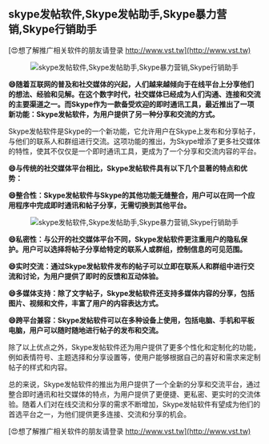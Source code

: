 ## **skype发帖软件,Skype发帖助手,Skype暴力营销,Skype行销助手**

[😍想了解推广相关软件的朋友请登录 http://www.vst.tw](http://www.vst.tw)

 <center><img src="https://vst.tw/MP4/tuiguang/png/1.png" alt="skype发帖软件,Skype发帖助手,Skype暴力营销,Skype行销助手"></center>

**😄随着互联网的普及和社交媒体的兴起，人们越来越倾向于在线平台上分享他们的想法、经验和见解。在这个数字时代，社交媒体已经成为人们沟通、连接和交流的主要渠道之一。而Skype作为一款备受欢迎的即时通讯工具，最近推出了一项新功能：Skype发帖软件，为用户提供了另一种分享和交流的方式。**

Skype发帖软件是Skype的一个新功能，它允许用户在Skype上发布和分享帖子，与他们的联系人和群组进行交流。这项功能的推出，为Skype增添了更多社交媒体的特性，使其不仅仅是一个即时通讯工具，更成为了一个分享和交流内容的平台。

**😄与传统的社交媒体平台相比，Skype发帖软件具有以下几个显著的特点和优势：**

**😄整合性：Skype发帖软件与Skype的其他功能无缝整合，用户可以在同一个应用程序中完成即时通讯和帖子分享，无需切换到其他平台。**

 <center><img src="https://vst.tw/MP4/tuiguang/png/6.png" alt="skype发帖软件,Skype发帖助手,Skype暴力营销,Skype行销助手"></center>

**😄私密性：与公开的社交媒体平台不同，Skype发帖软件更注重用户的隐私保护。用户可以选择将帖子分享给特定的联系人或群组，控制信息的可见范围。**

**😄实时交流：通过Skype发帖软件发布的帖子可以立即在联系人和群组中进行交流和讨论，为用户提供了即时的反馈和互动体验。**

**😄多媒体支持：除了文字帖子，Skype发帖软件还支持多媒体内容的分享，包括图片、视频和文件，丰富了用户的内容表达方式。**

**😄跨平台兼容：Skype发帖软件可以在多种设备上使用，包括电脑、手机和平板电脑，用户可以随时随地进行帖子的发布和交流。**

除了以上优点之外，Skype发帖软件还为用户提供了更多个性化和定制化的功能，例如表情符号、主题选择和分享设置等，使用户能够根据自己的喜好和需求来定制帖子的样式和内容。

总的来说，Skype发帖软件的推出为用户提供了一个全新的分享和交流平台，通过整合即时通讯和社交媒体的特点，为用户提供了更便捷、更私密、更实时的交流体验。随着人们对在线交流和分享的需求不断增加，Skype发帖软件有望成为他们的首选平台之一，为他们提供更多连接、交流和分享的机会。

[😍想了解推广相关软件的朋友请登录 http://www.vst.tw](http://www.vst.tw)



